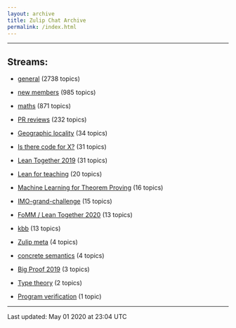 ```yaml
---
layout: archive
title: Zulip Chat Archive
permalink: /index.html
---
```


---

## Streams:

* [general](stream/113488-general/index.html) (2738 topics)

* [new members](stream/113489-new-members/index.html) (985 topics)

* [maths](stream/116395-maths/index.html) (871 topics)

* [PR reviews](stream/144837-PR-reviews/index.html) (232 topics)

* [Geographic locality](stream/224796-Geographic-locality/index.html) (34 topics)

* [Is there code for X?](stream/217875-Is-there-code-for-X%3F/index.html) (31 topics)

* [Lean Together 2019](stream/179818-Lean-Together-2019/index.html) (31 topics)

* [Lean for teaching](stream/187764-Lean-for-teaching/index.html) (20 topics)

* [Machine Learning for Theorem Proving](stream/219941-Machine-Learning-for-Theorem-Proving/index.html) (16 topics)

* [IMO-grand-challenge](stream/208328-IMO-grand-challenge/index.html) (15 topics)

* [FoMM / Lean Together 2020](stream/218272-FoMM-/-Lean-Together-2020/index.html) (13 topics)

* [kbb](stream/141825-kbb/index.html) (13 topics)

* [Zulip meta](stream/236604-Zulip-meta/index.html) (4 topics)

* [concrete semantics](stream/187724-concrete-semantics/index.html) (4 topics)

* [Big Proof 2019](stream/198800-Big-Proof-2019/index.html) (3 topics)

* [Type theory](stream/236446-Type-theory/index.html) (2 topics)

* [Program verification](stream/236449-Program-verification/index.html) (1 topic)

<hr><p>Last updated: May 01 2020 at 23:04 UTC</p>